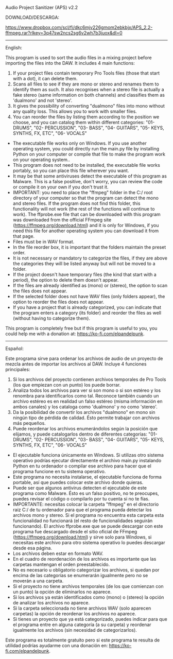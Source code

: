 Audio Project Sanitizer (APS) v2.2

DOWNLOAD/DESCARGA:

https://www.dropbox.com/scl/fi/dkc6mjv226gmom2ebkbjx/APS_2.2-ffmpeg.rar?rlkey=3q47sw2ncs2sg6v2wh7b3juox&dl=0


----------------------------------------------------------------------------------------------------------

English:

This program is used to sort the audio files in a mixing project before importing the files into the DAW.
It includes 4 main functions:
1) If your project files contain temporary Pro Tools files (those that start with a dot), it can delete them.
2) Scans all files to see if they are mono or stereo and renames them to identify them as such.
It also recognises when a stereo file is actually a fake stereo (same information on both channels) and classifies them as 'dualmono' and not 'stereo'.
3) It gives the possibility of converting "dualmono" files into mono without any quality loss. This allows you to work with smaller files.
4) You can reorder the files by listing them according to the position we choose, and you can catalog them within different categories:
"01- DRUMS", "02- PERCUSSION", "03- BASS", "04- GUITARS", "05- KEYS, SYNTHS, FX, ETC", "06- VOCALS"

- The executable file works only on Windows. If you use another operating system, you could directly run the main.py file by installing Python on your computer or compile that file to make the program work on your operating system..
- This program does not need to be installed, the executable file works portably, so you can place this file wherever you want.
- It may be that some antiviruses detect the executable of this program as Malware. This is a false positive, don't worry, you can review the code or compile it on your own if you don't trust it.
- IMPORTANT: you need to place the "ffmpeg" folder in the C:/ root directory of your computer so that the program can detect the mono and stereo files. If the program does not find this folder, this functionality will not work (the rest of the functions will continue to work). The ffprobe.exe file that can be downloaded with this program was downloaded from the official FFmpeg site (https://ffmpeg.org/download.html) and it is only for Windows, if you need this file for another operating system you can download it from that page.
- Files must be in WAV format.
- In the file reorder box, it is important that the folders maintain the preset order.
- It is not necessary or mandatory to categorize the files, if they are above the categories they will be listed anyway but will not be moved to a folder.
- If the project doesn't have temporary files (the kind that start with a period), the option to delete them doesn't appear.
- If the files are already identified as (mono) or (stereo), the option to scan the files does not appear.
- If the selected folder does not have WAV files (only folders appear), the option to reorder the files does not appear.
- If you have a project that is already categorized, you can indicate that the program enters a category (its folder) and reorder the files as well (without having to categorize them).

This program is completely free but if this program is useful to you, you could help me with a donation at: https://ko-fi.com/elpandelpunk.

----------------------------------------------------------------------------------------------------------

Español:

Este programa sirve para ordenar los archivos de audio de un proyecto de mezcla antes de importar los archivos al DAW.
Incluye 4 funciones principales:
1) Si los archivos del proyecto contienen archivos temporales de Pro Tools (los que empiezan con un punto) los puede borrar.
2) Analiza todos los archivos para ver si son mono o si son estéreo y los renombra para identificarlos como tal.
Reconoce también cuando un archivo estéreo es en realidad un falso estéreo (misma información en ambos canales) y los cataloga como 'dualmono' y no como 'stereo'.
3) Da la posibilidad de convertir los archivos "dualmono" en mono sin ningún tipo de pérdida de calidad. Ésto permite trabajar con archivos más pequeños.
4) Puede reordenar los archivos enumerándolos según la posición que elijamos, y puede catalogarlos dentro de diferentes categorías:
"01- DRUMS", "02- PERCUSSION", "03- BASS", "04- GUITARS", "05- KEYS, SYNTHS, FX, ETC", "06- VOCALS"

- El ejecutable funciona únicamente en Windows. Si utilizas otro sistema operativo podrías ejecutar directamente el archivo main.py instalando Python en tu ordenador o compilar ese archivo para hacer que el programa funcione en tu sistema operativo.
- Este programa no necesita instalarse, el ejecutable funciona de forma portable, así que puedes colocar este archivo donde quieras.
- Puede ser que algunos antivirus detecten el ejecutable de este programa como Malware. Ésto es un falso positivo, no te preocupes, puedes revisar el código o compilarlo por tu cuenta si no te fías.
- IMPORTANTE: necesitas colocar la carpeta "ffmpeg" en el directorio raiz C:/ de tu ordenador para que el programa pueda detectar los archivos mono y stereo. Si el programa no encuentra esta carpeta esta funcionalidad no funcionará (el resto de funcionalidades seguirán funcionando). El archivo ffprobe.exe que se puede descargar con este programa fue descargado desde el sitio oficial de FFmpeg (https://ffmpeg.org/download.html) y sirve solo para Windows, si necesitas este archivo para otro sistema operativo lo puedes descargar desde esa página.
- Los archivos deben estar en formato WAV.
- En el cuadro de reordenación de los archivos es importante que las carpetas mantengan el orden preestablecido.
- No es necesario u obligatorio categorizar los archivos, si quedan por encima de las categorías se enumerarán igualmente pero no se moverán a una carpeta.
- Si el proyecto no tiene archivos temporales (de los que comienzan con un punto) la opción de eliminarlos no aparece.
- Si los archivos ya están identificados como (mono) o (stereo) la opción de analizar los archivos no aparece.
- Si la carpeta seleccionada no tiene archivos WAV (solo aparecen carpetas) la opción de reordenar los archivos no aparece.
- Si tienes un proyecto que ya está categorizado, puedes indicar para que el programa entre en alguna categoría (a su carpeta) y reordenar igualmente los archivos (sin necesidad de categorizarlos).

Este programa es totalmente gratuito pero si este programa te resulta de utilidad podrías ayudarme con una donación en: https://ko-fi.com/elpandelpunk.

